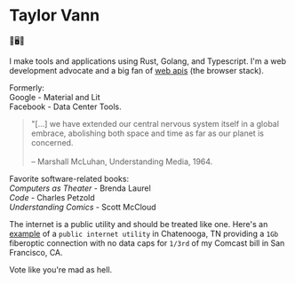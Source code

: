 # Taylor Vann

🐺🖥️🔨

I make tools and applications using Rust, Golang, and Typescript. I'm a web development advocate and a big fan of [web apis](https://developer.mozilla.org/en-US/docs/Web/API) (the browser stack).

Formerly:\
Google - Material and Lit\
Facebook - Data Center Tools.

>"[...] we have extended our central nervous system itself in a global embrace, abolishing both space and time as far as our planet is concerned.\
\
– Marshall McLuhan, Understanding Media, 1964.

Favorite software-related books:\
_Computers as Theater_ - Brenda Laurel\
_Code_ - Charles Petzold\
_Understanding Comics_ - Scott McCloud

The internet is a public utility and should be treated like one. Here's an [example](https://epb.com/campaigns/residential-internet) of a `public internet utility` in Chatenooga, TN providing a `1Gb` fiberoptic connection with no data caps for `1/3rd` of my Comcast bill in San Francisco, CA.

Vote like you're mad as hell.